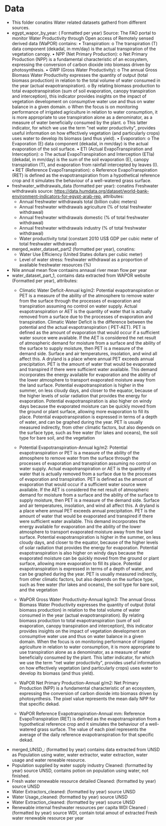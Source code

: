 # Data
- This folder conatins Water related datasets gatherd from different sources.
- egypt_wapor_by_year: ( Formatted per year) Source: The FAO portal to monitor Water Productivity through Open access of Remotely sensed derived data (WaPOR) contains:
	• Transpiration:
		o The transpiration (T) data component (dekadal, in mm/day) is the actual transpiration of the vegetation canopy.
	• NPP (Net Primary Production):
		o Net Primary Production (NPP) is a fundamental characteristic of an ecosystem, expressing the conversion of carbon dioxide into biomass driven by photosynthesis.
	• GWP (Gross Water Productivity):
		o The annual Gross Biomass Water Productivity expresses the quantity of output (total biomass production) in relation to the total volume of water consumed in the year (actual evapotranspiration).
		o By relating biomass production to total evapotranspiration (sum of soil evaporation, canopy transpiration and interception), this indicator provides insights on the impact of vegetation development on consumptive water use and thus on water balance in a given domain.
		o When the focus is on monitoring performance of irrigated agriculture in relation to water consumption, it is more appropriate to use transpiration alone as a denominator, as a measure of water beneficially consumed by the plant.
		o This latter indicator, for which we use the term "net water productivity", provides useful information on how effectively vegetation (and particularly crops) uses water to develop its biomass (and thus yield).
	• Evaporation:
		o The Evaporation (E) data component (dekadal, in mm/day) is the actual evaporation of the soil surface.
	• ETI (Actual EvapoTranspiration and Interception):
		o The actual EvapoTranspiration and Interception (ETIa) (dekadal, in mm/day) is the sum of the soil evaporation (E), canopy transpiration (T), and evaporation from rainfall intercepted by leaves (I).
	• RET (Reference EvapoTranspiration):
		o Reference EvapoTranspiration (RET) is defined as the evapotranspiration from a hypothetical reference crop and it simulates the behaviour of a well-watered grass surface.
- freshwater_withdrawals_data (formatted per year): conatins Freshwater withdrawals source: https://data.humdata.org/dataset/world-bank-environment-indicators-for-egypt-arab-rep, attributes:
	- Annual freshwater withdrawals total (billion cubic meters)
	- Annual freshwater withdrawals agriculture (% of total freshwater withdrawal)
	- Annual freshwater withdrawals domestic (% of total freshwater withdrawal)
	- Annual freshwater withdrawals industry (% of total freshwater withdrawal)
	- Water productivity total (constant 2010 US$ GDP per cubic meter of total freshwater withdrawal)
- merged_water_dataset_part2 (formatted per year), conatins: 
	- Water Use Efficiency (United States dollars per cubic meter)
	- Level of water stress: freshwater withdrawal as a proportion of available freshwater resources (%)
- Nile annual mean flow contaains annaual river mean flow per year
- water_dataset_part_1, contains data extracted from WAPOR website (Formatted per year), attributes:
	- Climatic Water Deficit-Annual kg/m2: Potential evapotranspiration or PET is a measure of the ability of the atmosphere to remove water from the surface through the processes of evaporation and transpiration assuming no control on water supply. Actual evapotranspiration or AET is the quantity of water that is actually removed from a surface due to the processes of evaporation and transpiration. Climatic Water Deficit is the difference between the potential and the actual evapotranspiration ( PET-AET). PET is defined as the amount of evaporation that would occur if a sufficient water source were available. If the AET is considered the net result of atmospheric demand for moisture from a surface and the ability of the surface to supply moisture, then PET is a measure of the demand side. Surface and air temperatures, insolation, and wind all affect this. A dryland is a place where annual PET exceeds annual precipitation. PET is the amount of water that would be evaporated and transpired if there were sufficient water available. This demand incorporates the energy available for evaporation and the ability of the lower atmosphere to transport evaporated moisture away from the land surface. Potential evapotranspiration is higher in the summer, on less cloudy days, and closer to the equator, because of the higher levels of solar radiation that provides the energy for evaporation. Potential evapotranspiration is also higher on windy days because the evaporated moisture can be quickly moved from the ground or plant surface, allowing more evaporation to fill its place. Potential evapotranspiration is expressed in terms of a depth of water, and can be graphed during the year. PET is usually measured indirectly, from other climatic factors, but also depends on the surface type, such as free water (for lakes and oceans), the soil type for bare soil, and the vegetation
	- Potential Evapotranspiration-Annual kg/m2:  Potential evapotranspiration or PET is a measure of the ability of the atmosphere to remove water from the surface through the processes of evaporation and transpiration assuming no control on water supply. Actual evapotranspiration or AET is the quantity of water that is actually removed from a surface due to the processes of evaporation and transpiration. PET is defined as the amount of evaporation that would occur if a sufficient water source were available. If the AET is considered the net result of atmospheric demand for moisture from a surface and the ability of the surface to supply moisture, then PET is a measure of the demand side. Surface and air temperatures, insolation, and wind all affect this. A dryland is a place where annual PET exceeds annual precipitation. PET is the amount of water that would be evaporated and transpired if there were sufficient water available. This demand incorporates the energy available for evaporation and the ability of the lower atmosphere to transport evaporated moisture away from the land surface. Potential evapotranspiration is higher in the summer, on less cloudy days, and closer to the equator, because of the higher levels of solar radiation that provides the energy for evaporation. Potential evapotranspiration is also higher on windy days because the evaporated moisture can be quickly moved from the ground or plant surface, allowing more evaporation to fill its place. Potential evapotranspiration is expressed in terms of a depth of water, and can be graphed during the year. PET is usually measured indirectly, from other climatic factors, but also depends on the surface type, such as free water (for lakes and oceans), the soil type for bare soil, and the vegetation
	- WaPOR Gross Water Productivity-Annual kg/m3: The annual Gross Biomass Water Productivity expresses the quantity of output (total biomass production) in relation to the total volume of water consumed in the year (actual evapotranspiration). By relating biomass production to total evapotranspiration (sum of soil evaporation, canopy transpiration and interception), this indicator provides insights on the impact of vegetation development on consumptive water use and thus on water balance in a given domain. When the focus is on monitoring performance of irrigated agriculture in relation to water consumption, it is more appropriate to use transpiration alone as a denominator, as a measure of water beneficially consumed by the plant. This latter indicator, for which we use the term "net water productivity", provides useful information on how effectively vegetation (and particularly crops) uses water to develop its biomass (and thus yield).
	- WaPOR Net Primary Production-Annual g/m2: Net Primary Production (NPP) is a fundamental characteristic of an ecosystem, expressing the conversion of carbon dioxide into biomass driven by photosynthesis. The pixel value represents the mean daily NPP for that specific dekad.

	- WaPOR Reference Evapotranspiration-Annual mm: Reference EvapoTranspiration (RET) is defined as the evapotranspiration from a hypothetical reference crop and it simulates the behaviour of a well-watered grass surface. The value of each pixel represents the average of the daily reference evapotranspiration for that specific dekad.
- merged_UNSD_: (formatted by year) contains data extracted from UNSD as Population using water, water extractor, water extraction, water usage and water reneable resource.
- Population supplied by water supply industry Cleaned: (formatted by year) source UNSD, contains potion on population using water, not finished.
- Fresh water renewable resource detailed Cleaned: (formatted by year) source UNSD
- Water Extractors_cleaned: (formatted by year) source UNSD
- Water Usage_cleaned: (formatted by year) source UNSD
- Water Extraction_cleaned: (formatted by year) source UNSD
- Renewable internal freshwater resources per capita WDI Cleaned : (formatted by year) source WDI, contain total amout of extracted Fresh water renewable resource per year
